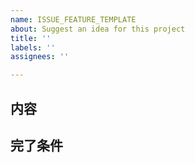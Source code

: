 ```yaml
---
name: ISSUE_FEATURE_TEMPLATE
about: Suggest an idea for this project
title: ''
labels: ''
assignees: ''

---
```


## 内容

## 完了条件
